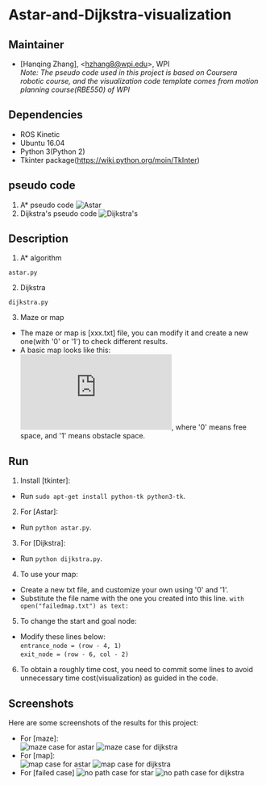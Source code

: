 # Astar-and-Dijkstra-visualization     
## Maintainer
- [Hanqing Zhang], <<hzhang8@wpi.edu>>, WPI   
*Note: The pseudo code used in this project is based on Coursera robotic course, and the visualization code template comes from motion planning course(RBE550) of WPI*    

## Dependencies

- ROS Kinetic
- Ubuntu 16.04
- Python 3(Python 2)
- Tkinter package(https://wiki.python.org/moin/TkInter)

## pseudo code
1. A* pseudo code
![Astar](https://github.com/Zhanghq8/Astar-and-Dijkstra-visualization/blob/master/pseudo%20code/ASTAR.png)
2. Dijkstra's pseudo code
![Dijkstra's](https://github.com/Zhanghq8/Astar-and-Dijkstra-visualization/blob/master/pseudo%20code/DIJKSTRA.png)

## Description   
1. A* algorithm     
```
astar.py
```
2. Dijkstra   
```
dijkstra.py
```  
3. Maze or map
- The maze or map is [xxx.txt] file, you can modify it and create a new one(with '0' or '1') to check different results.
- A basic map looks like this:
![map](https://github.com/Zhanghq8/Astar-and-Dijkstra-visualization/blob/master/normalmap.txt), where '0' means free space, and '1' means obstacle space.

## Run
1. Install [tkinter]:
- Run `sudo apt-get install python-tk python3-tk`.
2. For [Astar]:
- Run `python astar.py`.
3. For [Dijkstra]:
- Run `python dijkstra.py`.   
4. To use your map:
- Create a new txt file, and customize your own using '0' and '1'.
- Substitute the file name with the one you created into this line.
`with open("failedmap.txt") as text:`   
5. To change the start and goal node:
- Modify these lines below:   
`entrance_node = (row - 4, 1)`   
`exit_node = (row - 6, col - 2)`   
6. To obtain a roughly time cost, you need to commit some lines to avoid unnecessary time cost(visualization) as guided in the code.

## Screenshots

Here are some screenshots of the results for this project:    
- For [maze]:   
![maze case for astar](https://github.com/Zhanghq8/Astar-and-Dijkstra-visualization/blob/master/results/maze_case_for_astar.png)
![maze case for dijkstra](https://github.com/Zhanghq8/Astar-and-Dijkstra-visualization/blob/master/results/maze_case_for_dijkstra.png)   
- For [map]:   
![map case for astar](https://github.com/Zhanghq8/Astar-and-Dijkstra-visualization/blob/master/results/normal_case_for_astar.png)
![map case for dijkstra](https://github.com/Zhanghq8/Astar-and-Dijkstra-visualization/blob/master/results/normalmap_case_for_dijkstra.png)
- For [failed case]
![no path case for star](https://github.com/Zhanghq8/Astar-and-Dijkstra-visualization/blob/master/results/failed_case_for_astar.png)
![no path case for dijkstra](https://github.com/Zhanghq8/Astar-and-Dijkstra-visualization/blob/master/results/failed_case_for_dijkstra.png)



